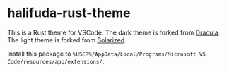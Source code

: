 # halifuda-rust-theme
 This is a Rust theme for VSCode. 
 The dark theme is forked from [Dracula](https://github.com/dracula/visual-studio-code).
 The light theme is forked from [Solarized](https://github.com/ryanolsonx/vscode-solarized-theme).
 
 Install this package to `%USER%/AppData/Local/Programs/Microsoft VS Code/resources/app/extensions/`.